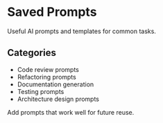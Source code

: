 # Saved Prompts

Useful AI prompts and templates for common tasks.

## Categories
- Code review prompts
- Refactoring prompts
- Documentation generation
- Testing prompts
- Architecture design prompts

Add prompts that work well for future reuse.
